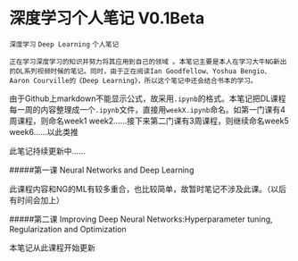 # 深度学习个人笔记 V0.1Beta
`深度学习` `Deep Learning` `个人笔记`

```正在学习深度学习的知识并努力将其应用到自己的领域 。本笔记主要是本人在学习大牛NG新出的DL系列视频时候的笔记。同时，由于正在阅读Ian Goodfellow、Yoshua Bengio、Aaron Courville的《Deep Learning》，所以这个笔记中还会结合书本的学习。```

由于Github上markdown不能显示公式，故采用`.ipynb`的格式。本笔记把DL课程每一周的内容整理成一个`.ipynb`文件，直接用`weekX.ipynb`命名。如第一门课有4周课程，则命名week1 week2......接下来第二门课有3周课程，则继续命名week5 week6......以此类推

此笔记持续更新中......

#####第一课 Neural Networks and Deep Learning  

此课程内容和NG的ML有较多重合，也比较简单，故暂时笔记不涉及此课。（以后有时间会加上）

#####第二课 Improving Deep Neural Networks:Hyperparameter tuning, Regularization and Optimization  

本笔记从此课程开始更新